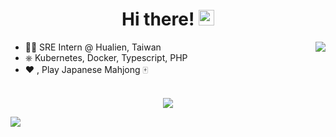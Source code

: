 <div align="center">
   <h1>Hi there! <img src="https://media.giphy.com/media/hvRJCLFzcasrR4ia7z/giphy.gif" width="25px"></h1>
</div>

<img align="right" src="https://github-readme-stats.vercel.app/api?username=tico88612&hide_title=true&count_private=true&show_icons=true" />

- 🧑‍💻 SRE Intern @ Hualien, Taiwan
- ⎈ Kubernetes, Docker, Typescript, PHP
- ❤️ , Play Japanese Mahjong 🀄️

<br>

<div align="center">
   <img src="https://github-profile-trophy.vercel.app/?username=tico88612&theme=flat&no-frame=true&margin-w=30" />
</div>

<!-- It is https://yhype.me/ views count tracker, please remove it or use your own -->
![](https://hit.yhype.me/github/profile?user_id=17496418)
